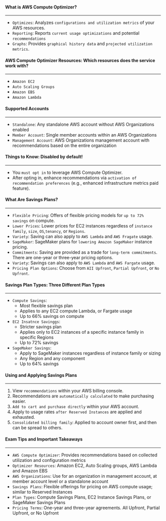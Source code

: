 #### What is AWS Compute Optimizer?

___

* `Optimizes`: Analyzes `configurations and utilization metrics` of your AWS resources.
* `Reporting`: Reports `current usage optimizations` and potential `recommendations`
* `Graphs`: Provides `graphical history data` and `projected utilization metrics`.

#### AWS Compute Optimizer Resources: Which resources does the service work with?

___

* `Amazon EC2`
* `Auto Scaling Groups`
* `Amazon EBS`
* `Amazon Lambda`

#### Supported Accounts

___

* `Standalone`: Any standalone AWS account without AWS Organizations enabled
* `Member Account`: Single member accounts within an AWS Organizations
* `Management Account`: AWS Organizations management account with recommendations based on the entire organization

#### Things to Know: Disabled by default!

___

* You `must opt in` to leverage AWS Compute Optimizer.
* After opting in, enhance recommendations via `activation of recommendation preferences` (e.g., enhanced infrastructure
  metrics paid feature).

#### What Are Savings Plans?

___

* `Flexible Pricing`: Offers of flexible pricing models for `up to 72% savings` on compute.
* `Lower Prices`: Lower prices for EC2 instances regardless of `instance family`, `size`, `OS`,`tenancy`, or `Regions`.
* `Variety`: Saving can also apply to `AWS Lambda` and `AWS Fragate` usage.
* `SageMaker`: SageMaker plans for `lowering Amazon SageMaker` instance pricing.
* `Commitments`: Saving are provided as a trade for `long-term commitments`. There are one-year or three-year pricing
  options.
* `Variety`: Savings can also apply to `AWS Lambda` and `AWS Fargate` usage.
* `Pricing Plan Options`: Choose from `AII Upfront`, `Partial Upfront`, or `No Upfront`.

#### Savings Plan Types: Three Different Plan Types

___

* `Compute Savings`:
    * Most flexible savings plan
    * Applies to any EC2 compute Lambda, or Fargate usage
    * Up to 66% savings on compute
* `EC2 Insatnce Savinggs`:
    * Stricter savings plan
    * Applies only to EC2 instances of a specific instance family in specific Regions
    * Up to 72% savings
* `SageMaker Savings`:
    * Apply to SageMaker instances regardless of instance family or sizing
    * Any Region and any component
    * Up to 64% savings

#### Using and Applying Savings Plans

___

1. View `recommendations` within your AWS billing console.
2. Recommendations are `automatically calculated` to make purchasing easier.
3. `Add to cart and purchase directly` within your AWS account.
4. Apply to usage rates `after Reserved Instances` are applied and exhausted.
5. `Consolidated billing family`: Applied to account owner first, and then can be spread to others.

#### Exam Tips and Important Takeaways

___

* `AWS Compute Optimizer`: Provides recommendations based on collected utilization and configuration metrics
* `Optimizer Resources`: Amazon EC2, Auto Scaling groups, AWS Lambda and Amazon EBS
* `AWS Organizations`: Use for an organization in management account, at member account level or a standalone account
* `Savings Plans`: Flexible offerings for pricing on AWS compute usage; similar to Reserved Instances
* `Plan Types`: Compute Savings Plans, EC2 Instance Savings Plans, or SageMaker Savings Plans
* `Pricing Terms`: One-year and three-year agreements. All Upfront, Partial Upfront, or No Upfront